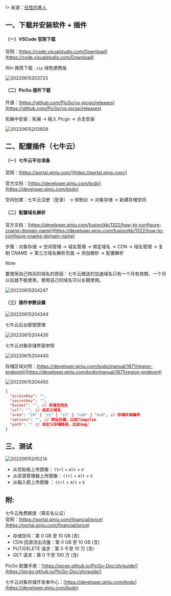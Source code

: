 !> 来源：[任性的黑人](https://zhuanlan.zhihu.com/p/163826941)

## 一、下载并安装软件 + 插件

#### （一）VSCode 官网下载

官网：[https://code.visualstudio.com/Download](https://code.visualstudio.com/Download)

Win 推荐下载 `.zip` 绿色便携版

![20220615203723](https://cdn.gxmnzl.xyz//img/20220615203723.png)

#### （二）PicGo 插件下载

开源：[https://github.com/PicGo/vs-picgo/releases](https://github.com/PicGo/vs-picgo/releases)

拓展中安装：拓展 → 输入 Picgo → 点击安装

![20220615203929](https://cdn.gxmnzl.xyz//img/20220615203929.png)

## 二、配置插件（七牛云）

#### （一）七牛云平台准备

官网：[https://portal.qiniu.com/](https://portal.qiniu.com/)

官方文档：[https://developer.qiniu.com/kodo](https://developer.qiniu.com/kodo)

空间创建：七牛云注册（登录） → 控制台 → 对象存储 → 新建存储空间

#### （二）配置域名解析

官方文档：[https://developer.qiniu.com/fusion/kb/1322/how-to-configure-cname-domain-name](https://developer.qiniu.com/fusion/kb/1322/how-to-configure-cname-domain-name)

步骤：对象存储 → 空间管理 → 域名管理 → 绑定域名 → CDN → 域名管理 → 复制 CNAME → 第三方域名解析页面 → 添加解析 → 配置解析

> [!NOTE]
> 要使用自己购买的域名的原因：七牛云赠送的加速域名只有一个月有效期，一个月以后就不能使用，使用自己的域名可以长期使用。

![20220615204247](https://cdn.gxmnzl.xyz//img/20220615204247.png)


#### （三）插件参数设置

![20220615204344](https://cdn.gxmnzl.xyz//img/20220615204344.png)


七牛云后台密钥管理

![20220615204426](https://cdn.gxmnzl.xyz//img/20220615204426.png)


七牛云对象存储界面参照

![20220615204440](https://cdn.gxmnzl.xyz//img/20220615204440.png)

存储区域对照：[https://developer.qiniu.com/kodo/manual/1671/region-endpoint](https://developer.qiniu.com/kodo/manual/1671/region-endpoint)

![20220615204450](https://cdn.gxmnzl.xyz//img/20220615204450.png)


```json
{
  "accessKey": "",
  "secretKey": "",
  "bucket": "", // 存储空间名
  "url": "", // 自定义域名
  "area": "z0" | "z1" | "z2" | "na0" | "as0", // 存储区域编号
  "options": "", // 网址后缀，比如?imgslim
  "path": "" // 自定义存储路径，比如img/
}
```



## 三、测试

![20220615205214](https://cdn.gxmnzl.xyz//img/20220615205214.png)

- 从剪贴板上传图像： `Ctrl` + `Alt` + `U`
- 从资源管理器上传图像： `Ctrl` + `Alt` + `O`
- 从输入框上传图像 ： `Ctrl` + `Alt` + `E`



## 附:

七牛云免费额度（需实名认证）  
官网：[https://portal.qiniu.com/financial/price](https://portal.qiniu.com/financial/price)

- 存储空间：第 0 GB 至 10 GB (含)
- CDN 回源流出流量：第 0 GB 至 10 GB (含)
- PUT/DELETE 请求：第 0 千至 10 万 (含)
- GET 请求：第 0 千至 100 万 (含)

PicGo 配置手册：[https://picgo.github.io/PicGo-Doc/zh/guide/](https://picgo.github.io/PicGo-Doc/zh/guide/)

七牛云对象存储开发者中心：[https://developer.qiniu.com/kodo](https://developer.qiniu.com/kodo)



